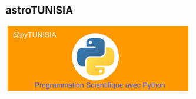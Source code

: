 <!--
author: (c) riadh BEN NESSIB
email: riadhbennessib@gmail.com
version: 0.1.0
language: fr
logo: astroTUNISIA.png
comment: astroTUNISIA: Astronomie pour tous.
mode: Textbook
-->

# astroTUNISIA

![Image astroTUNISIA.png](./images/pyTUNISIA.png)
